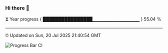 ### Hi there 👋

⏳ Year progress { ████████████████▁▁▁▁▁▁▁▁▁▁▁▁▁▁ } 55.04 %

---

⏰ Updated on Sun, 20 Jul 2025 21:40:54 GMT

![Progress Bar CI](https://github.com/IshwaranRudhara/GIT-ACTION/workflows/Progress%20Bar%20CI/badge.svg)
